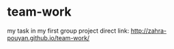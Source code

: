 # team-work
my task in my first group project
direct link:
http://zahra-pouyan.github.io/team-work/
